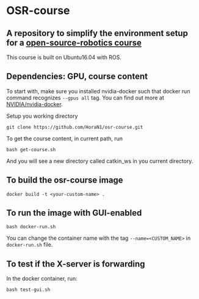 # OSR-course
## A repository to simplify the environment setup for a [open-source-robotics course](http://www.osrobotics.org/osr/)  

This course is built on Ubuntu16.04 with ROS. 

## Dependencies: GPU, course content

To start with, make sure you installed nvidia-docker such that docker run command recognizes ```--gpus all``` tag. You can find out more at [NVIDIA/nvidia-docker](https://github.com/NVIDIA/nvidia-docker).

Setup you working directory
```
git clone https://github.com/HoraN1/osr-course.git
```

To get the course content, in current path, run
```
bash get-course.sh
```
And you will see a new directory called catkin_ws in you current directory.

## To build the osr-course image
```
docker build -t <your-custom-name> .
``` 

## To run the image with GUI-enabled
```
bash docker-run.sh
```
You can change the container name with the tag ```--name=<CUSTOM_NAME>``` in ```docker-run.sh``` file.

## To test if the X-server is forwarding
In the docker container, run:
```
bash test-gui.sh
```